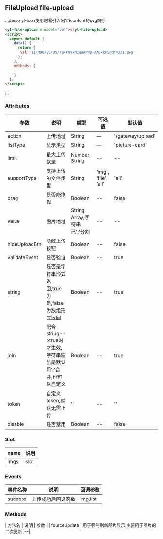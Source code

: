 ## FileUpload file-upload


:::demo yl-icon使用时需引入阿里iconfont的svg图标
```html
<yl-file-upload v-model="val"></yl-file-upload>
<script>
  export default {
    data() {
      return {
       val:'s2/M00/26/05/rB4r9VxMIeWAPWp-AA6kkFSNdr4321.png'
      };
    },
    methods: {
     
    }
  };
</script>
```
:::


### Attributes
| 参数      | 说明          | 类型      | 可选值                           | 默认值  |
|---------- |-------------- |---------- |--------------------------------  |-------- |
| action   | 上传地址 | String | — | '/gateway/upload' |
| listType | 显示类型 | String    | — | 'picture-card' |
| limit  | 最大上传数量 |  Number, String   | -- | -- |
| supportType  | 支持上传的文件类型 |  String   |  'img', 'file', 'all'  | 'all' |
| drag  | 是否能拖拽 |  Boolean   |  -- | false |
| value  | 图片地址 |  String, Array,字符串已';'分割   |  -- | -- |
| hideUploadBtn  | 隐藏上传按钮 |  Boolean   |  -- | false |
| validateEvent  | 是否验证 |  Boolean   |  -- | true |
| string  | 是否是字符串形式返回,true为是,false为数组形式返回 |  Boolean   |  -- | true |
| join  | 配合string-->true时才生效,字符串输出是默认用';'合并,也可以自定义 |  Boolean   |  -- | true |
| token  | 自定义token,默认无需上传 |  ''   |  -- | '' |
| disable  | 是否禁用 |  Boolean   |  -- | false |


### Slot

| name | 说明 |
|------|--------|
| imgs | slot |

### Events
| 事件名称      | 说明    | 回调参数      |
|---------- |-------- |---------- |
| success  | 上传成功后回调函数  | img,list  |



### Methods
| 方法名      | 说明    | 参数      |
| fourceUpdate | 用于强制刷新图片显示,主要用于图片的二次更新 |--|